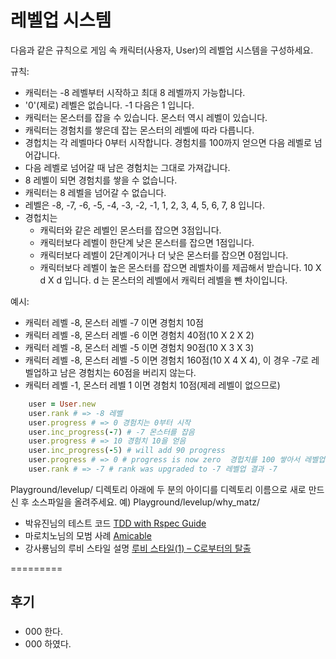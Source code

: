 레벨업 시스템
================

다음과 같은 규칙으로 게임 속 캐릭터(사용자, User)의 레벨업 시스템을 구성하세요.

규칙:
* 캐릭터는 -8 레벨부터 시작하고 최대 8 레벨까지 가능합니다.
* '0'(제로) 레벨은 없습니다. -1 다음은 1 입니다.
* 캐릭터는 몬스터를 잡을 수 있습니다. 몬스터 역시 레벨이 있습니다.
* 캐릭터는 경험치를 쌓은데 잡는 몬스터의 레벨에 따라 다릅니다.
* 경헙치는 각 레벨마다 0부터 시작합니다. 경험치를 100까지 얻으면 다음 레벨로 넘어갑니다.
* 다음 레벨로 넘어갈 때 남은 경험치는 그대로 가져갑니다.
* 8 레벨이 되면 경험치를 쌓을 수 없습니다.
* 캐릭터는 8 레벨을 넘어갈 수 없습니다.
* 레벨은 -8, -7, -6, -5, -4, -3, -2, -1, 1, 2, 3, 4, 5, 6, 7, 8 입니다.
* 경헙치는
  * 캐릭터와 같은 레벨인 몬스터를 잡으면 3점입니다.
  * 캐릭터보다 레벨이 한단계 낮은 몬스터를 잡으면 1점입니다.
  * 캐릭터보다 레벨이 2단계이거나 더 낮은 몬스터를 잡으면 0점입니다.
  * 캐릭터보다 레벨이 높은 몬스터를 잡으면 레벨차이를 제곱해서 받습니다. 10 X d X d 입니다. d 는 몬스터의 레벨에서 캐릭터 레벨을 뺀 차이입니다.

예시:
* 캐릭터 레벨 -8, 몬스터 레벨 -7 이면 경험치 10점
* 캐릭터 레벨 -8, 몬스터 레벨 -6 이면 경험치 40점(10 X 2 X 2)
* 캐릭터 레벨 -8, 몬스터 레벨 -5 이면 경험치 90점(10 X 3 X 3)
* 캐릭터 레벨 -8, 몬스터 레벨 -5 이면 경험치 160점(10 X 4 X 4), 이 경우 -7로 레벨업하고 남은 경험치는 60점을 버리지 않는다.
* 캐릭터 레벨 -1, 몬스터 레벨 1 이면 경험치 10점(제레 레벨이 없으므로) 

````ruby
    user = User.new
    user.rank # => -8 레벨
    user.progress # => 0 경험치는 0부터 시작
    user.inc_progress(-7) # -7 몬스터를 잡음
    user.progress # => 10 경험치 10을 얻음
    user.inc_progress(-5) # will add 90 progress
    user.progress # => 0 # progress is now zero  경헙치를 100 쌓아서 레벨업
    user.rank # => -7 # rank was upgraded to -7 레벨업 결과 -7
````

Playground/levelup/ 디렉토리 아래에 두 분의 아이디를 디렉토리 이름으로 새로 만드신 후 소스파일을 올려주세요.
예) Playground/levelup/why_matz/ 

* 박유진님의 테스트 코드 [TDD with Rspec Guide](https://github.com/parkeugene/playground)
* 마로치노님의 모범 사례 [Amicable](https://github.com/rorlakr/Playground/tree/master/amicable/marocchino)
* 강사룡님의 루비 스타일 설명 [루비 스타일(1) – C로부터의 탈출](https://thinkinginruby.wordpress.com/2015/04/07/exodus-from-c/)

=========
## 후기

### 
   * 000 한다.
   * 000 하였다.

